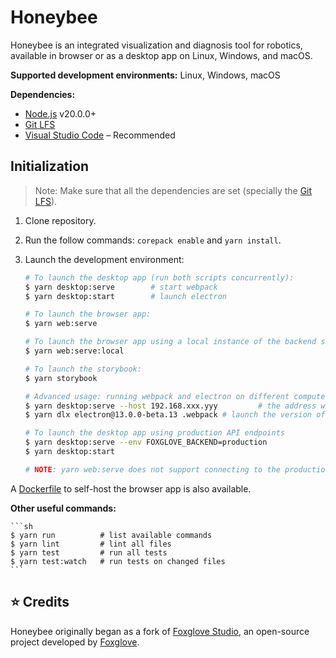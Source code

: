 # Honeybee

Honeybee is an integrated visualization and diagnosis tool for robotics, available in browser or as a desktop app on Linux, Windows, and macOS.

**Supported development environments:** Linux, Windows, macOS

**Dependencies:**

- [Node.js](https://nodejs.org/en/) v20.0.0+
- [Git LFS](https://git-lfs.github.com/)
- [Visual Studio Code](https://code.visualstudio.com/) – Recommended

## Initialization

> Note: Make sure that all the dependencies are set (specially the [Git LFS](https://git-lfs.github.com/)).

1. Clone repository.
2. Run the follow commands: `corepack enable` and `yarn install`.
3. Launch the development environment:

   ```sh
   # To launch the desktop app (run both scripts concurrently):
   $ yarn desktop:serve        # start webpack
   $ yarn desktop:start        # launch electron

   # To launch the browser app:
   $ yarn web:serve

   # To launch the browser app using a local instance of the backend server:
   $ yarn web:serve:local

   # To launch the storybook:
   $ yarn storybook

   # Advanced usage: running webpack and electron on different computers (or VMs) on the same network
   $ yarn desktop:serve --host 192.168.xxx.yyy         # the address where electron can reach the webpack dev server
   $ yarn dlx electron@13.0.0-beta.13 .webpack # launch the version of electron for the current computer's platform

   # To launch the desktop app using production API endpoints
   $ yarn desktop:serve --env FOXGLOVE_BACKEND=production
   $ yarn desktop:start

   # NOTE: yarn web:serve does not support connecting to the production endpoints
   ```

A [Dockerfile](/Dockerfile) to self-host the browser app is also available.

**Other useful commands:**

    ```sh
    $ yarn run          # list available commands
    $ yarn lint         # lint all files
    $ yarn test         # run all tests
    $ yarn test:watch   # run tests on changed files
    ```

## :star: Credits

Honeybee originally began as a fork of [Foxglove Studio](https://github.com/foxglove/studio), an open-source project developed by [Foxglove](https://foxglove.dev/).

